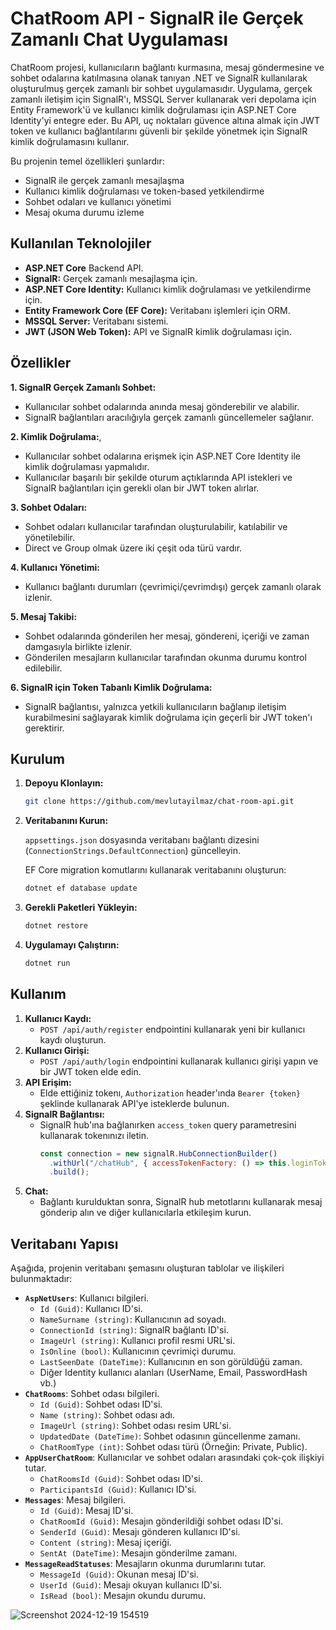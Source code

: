 # ChatRoom API - SignalR ile Gerçek Zamanlı Chat Uygulaması

ChatRoom projesi, kullanıcıların bağlantı kurmasına, mesaj göndermesine ve sohbet odalarına katılmasına olanak tanıyan .NET ve SignalR kullanılarak oluşturulmuş gerçek zamanlı bir sohbet uygulamasıdır. Uygulama, gerçek zamanlı iletişim için SignalR'ı, MSSQL Server kullanarak veri depolama için Entity Framework'ü ve kullanıcı kimlik doğrulaması için ASP.NET Core Identity'yi entegre eder. Bu API, uç noktaları güvence altına almak için JWT token ve kullanıcı bağlantılarını güvenli bir şekilde yönetmek için SignalR kimlik doğrulamasını kullanır.

Bu projenin temel özellikleri şunlardır:

  * SignalR ile gerçek zamanlı mesajlaşma
  * Kullanıcı kimlik doğrulaması ve token-based yetkilendirme
  * Sohbet odaları ve kullanıcı yönetimi
  * Mesaj okuma durumu izleme

## Kullanılan Teknolojiler

- **ASP.NET Core** Backend API.
- **SignalR:** Gerçek zamanlı mesajlaşma için.
- **ASP.NET Core Identity:** Kullanıcı kimlik doğrulaması ve yetkilendirme için.
- **Entity Framework Core (EF Core):** Veritabanı işlemleri için ORM.
- **MSSQL Server:** Veritabanı sistemi.
- **JWT (JSON Web Token):** API ve SignalR kimlik doğrulaması için.

## Özellikler

**1. SignalR Gerçek Zamanlı Sohbet:**
  - Kullanıcılar sohbet odalarında anında mesaj gönderebilir ve alabilir.
  - SignalR bağlantıları aracılığıyla gerçek zamanlı güncellemeler sağlanır.

**2. Kimlik Doğrulama:**,
  - Kullanıcılar sohbet odalarına erişmek için ASP.NET Core Identity ile kimlik doğrulaması yapmalıdır.
  - Kullanıcılar başarılı bir şekilde oturum açtıklarında API istekleri ve SignalR bağlantıları için gerekli olan bir JWT token alırlar.

**3. Sohbet Odaları:**
  - Sohbet odaları kullanıcılar tarafından oluşturulabilir, katılabilir ve yönetilebilir.
  - Direct ve Group olmak üzere iki çeşit oda türü vardır.

**4. Kullanıcı Yönetimi:**
  - Kullanıcı bağlantı durumları (çevrimiçi/çevrimdışı) gerçek zamanlı olarak izlenir.

**5. Mesaj Takibi:**
  - Sohbet odalarında gönderilen her mesaj, göndereni, içeriği ve zaman damgasıyla birlikte izlenir.
  - Gönderilen mesajların kullanıcılar tarafından okunma durumu kontrol edilebilir.

**6. SignalR için Token Tabanlı Kimlik Doğrulama:**
  - SignalR bağlantısı, yalnızca yetkili kullanıcıların bağlanıp iletişim kurabilmesini sağlayarak kimlik doğrulama için geçerli bir JWT token'ı gerektirir.


## Kurulum

1. **Depoyu Klonlayın:**
   ```bash
   git clone https://github.com/mevlutayilmaz/chat-room-api.git
   ```

3. **Veritabanını Kurun:**

   `appsettings.json` dosyasında veritabanı bağlantı dizesini (`ConnectionStrings.DefaultConnection`) güncelleyin.
   
   EF Core migration komutlarını kullanarak veritabanını oluşturun:
   ```bash
   dotnet ef database update
   ```

5. **Gerekli Paketleri Yükleyin:**
    ```bash
    dotnet restore
    ```

6. **Uygulamayı Çalıştırın:**
   ```bash
   dotnet run
   ```

## Kullanım

1.  **Kullanıcı Kaydı:**
    *   `POST /api/auth/register` endpointini kullanarak yeni bir kullanıcı kaydı oluşturun.
2.  **Kullanıcı Girişi:**
    *   `POST /api/auth/login` endpointini kullanarak kullanıcı girişi yapın ve bir JWT token elde edin.
3.  **API Erişim:**
    *   Elde ettiğiniz tokenı, `Authorization` header'ında `Bearer {token}` şeklinde kullanarak API'ye isteklerde bulunun.
4.  **SignalR Bağlantısı:**
    *   SignalR hub'ına bağlanırken `access_token` query parametresini kullanarak tokenınızı iletin.
        ```javascript
        const connection = new signalR.HubConnectionBuilder()
          .withUrl("/chatHub", { accessTokenFactory: () => this.loginToken })
          .build();
        ```
5.  **Chat:**
    *   Bağlantı kurulduktan sonra, SignalR hub metotlarını kullanarak mesaj gönderip alın ve diğer kullanıcılarla etkileşim kurun.


## Veritabanı Yapısı

Aşağıda, projenin veritabanı şemasını oluşturan tablolar ve ilişkileri bulunmaktadır:

-   **`AspNetUsers`**: Kullanıcı bilgileri.
    -   `Id (Guid)`: Kullanıcı ID'si.
    -   `NameSurname (string)`: Kullanıcının ad soyadı.
    -   `ConnectionId (string)`: SignalR bağlantı ID'si.
    -   `ImageUrl (string)`: Kullanıcı profil resmi URL'si.
    -   `IsOnline (bool)`: Kullanıcının çevrimiçi durumu.
    -   `LastSeenDate (DateTime)`: Kullanıcının en son görüldüğü zaman.
    - Diğer Identity kullanıcı alanları (UserName, Email, PasswordHash vb.)
-   **`ChatRooms`**: Sohbet odası bilgileri.
    -   `Id (Guid)`: Sohbet odası ID'si.
    -   `Name (string)`: Sohbet odası adı.
    -   `ImageUrl (string)`: Sohbet odası resim URL'si.
    -   `UpdatedDate (DateTime)`: Sohbet odasının güncellenme zamanı.
    -   `ChatRoomType (int)`: Sohbet odası türü (Örneğin: Private, Public).
-   **`AppUserChatRoom`**: Kullanıcılar ve sohbet odaları arasındaki çok-çok ilişkiyi tutar.
     - `ChatRoomsId (Guid)`: Sohbet odası ID'si.
    - `ParticipantsId (Guid)`: Kullanıcı ID'si.
-   **`Messages`**: Mesaj bilgileri.
    -   `Id (Guid)`: Mesaj ID'si.
    -   `ChatRoomId (Guid)`: Mesajın gönderildiği sohbet odası ID'si.
    -   `SenderId (Guid)`: Mesajı gönderen kullanıcı ID'si.
    -   `Content (string)`: Mesaj içeriği.
    -   `SentAt (DateTime)`: Mesajın gönderilme zamanı.
-   **`MessageReadStatuses`**: Mesajların okunma durumlarını tutar.
    -   `MessageId (Guid)`: Okunan mesaj ID'si.
    -   `UserId (Guid)`: Mesajı okuyan kullanıcı ID'si.
    -   `IsRead (bool)`: Mesajın okundu durumu.
 
![Screenshot 2024-12-19 154519](https://github.com/user-attachments/assets/c1bb6855-f159-4e85-b533-e823159f7229)

